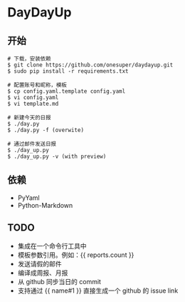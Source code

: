# DayDayUp

## 开始

```shell
# 下载，安装依赖
$ git clone https://github.com/onesuper/daydayup.git
$ sudo pip install -r requirements.txt 

# 配置账号和昵称，模板
$ cp config.yaml.template config.yaml
$ vi config.yaml
$ vi template.md

# 新建今天的日报
$ ./day.py     
$ ./day.py -f (overwite)

# 通过邮件发送日报
$ ./day_up.py 
$ ./day_up.py -v (with preview)
```

## 依赖

* PyYaml
* Python-Markdown


## TODO

* 集成在一个命令行工具中
* 模板参数引用。例如：{{ reports.count }} 
* 发送请假的邮件
* 编译成周报、月报
* 从 github 同步当日的 commit
* 支持通过 {{ name#1 }} 直接生成一个 github 的 issue link